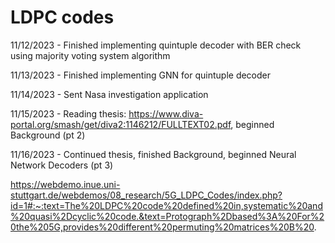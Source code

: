 # LDPC codes

11/12/2023 - Finished implementing quintuple decoder with BER check using majority voting system algorithm

11/13/2023 - Finished implementing GNN for quintuple decoder

11/14/2023 - Sent Nasa investigation application

11/15/2023 - Reading thesis: https://www.diva-portal.org/smash/get/diva2:1146212/FULLTEXT02.pdf, beginned Background (pt 2)

11/16/2023 - Continued thesis, finished Background, beginned Neural Network Decoders (pt 3)

https://webdemo.inue.uni-stuttgart.de/webdemos/08_research/5G_LDPC_Codes/index.php?id=1#:~:text=The%20LDPC%20code%20defined%20in,systematic%20and%20quasi%2Dcyclic%20code.&text=Protograph%2Dbased%3A%20For%20the%205G,provides%20different%20permuting%20matrices%20B%20.
